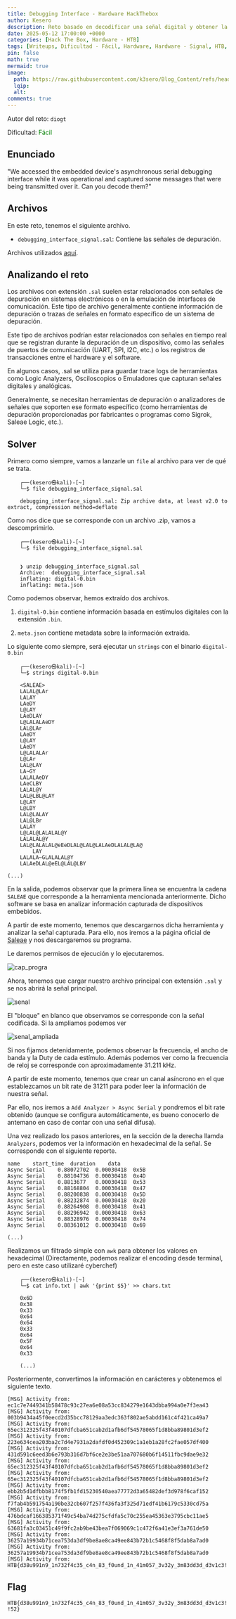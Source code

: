 ```yaml
---
title: Debugging Interface - Hardware HackThebox
author: Kesero
description: Reto basado en decodificar una señal digital y obtener la información que transmite.
date: 2025-05-12 17:00:00 +0000
categories: [Hack The Box, Hardware - HTB]
tags: [Writeups, Dificultad - Fácil, Hardware, Hardware - Signal, HTB, HTB - Hardware]
pin: false
math: true
mermaid: true
image:
  path: https://raw.githubusercontent.com/k3sero/Blog_Content/refs/heads/main/HackTheBox/assets/Hardware.png
  lqip: 
  alt: 
comments: true
---
```


Autor del reto: `diogt`

Dificultad: <font color=green>Fácil</font>

## Enunciado

"We accessed the embedded device's asynchronous serial debugging interface while it was operational and captured some messages that were being transmitted over it. Can you decode them?"

## Archivos

En este reto, tenemos el siguiente archivo.

- `debugging_interface_signal.sal`: Contiene las señales de depuración.

Archivos utilizados [aquí](https://github.com/k3sero/Blog_Content/tree/main/HackTheBox/Hardware/Debugging%20Interface).

## Analizando el reto

Los archivos con extensión `.sal` suelen estar relacionados con señales de depuración en sistemas electrónicos o en la emulación de interfaces de comunicación. Este tipo de archivo generalmente contiene información de depuración o trazas de señales en formato específico de un sistema de depuración.

Este tipo de archivos podrían estar relacionados con señales en tiempo real que se registran durante la depuración de un dispositivo, como las señales de puertos de comunicación (UART, SPI, I2C, etc.) o los registros de transacciones entre el hardware y el software.

En algunos casos, .sal se utiliza para guardar trace logs de herramientas como Logic Analyzers, Osciloscopios o Emuladores que capturan señales digitales y analógicas.

Generalmente, se necesitan herramientas de depuración o analizadores de señales que soporten ese formato específico (como herramientas de depuración proporcionadas por fabricantes o programas como Sigrok, Saleae Logic, etc.).

## Solver

Primero como siempre, vamos a lanzarle un `file` al archivo para ver de qué se trata.

```
    ┌──(kesero㉿kali)-[~]
    └─$ file debugging_interface_signal.sal

    debugging_interface_signal.sal: Zip archive data, at least v2.0 to extract, compression method=deflate
```


Como nos dice que se corresponde con un archivo .zip, vamos a descomprimirlo.

```
    ┌──(kesero㉿kali)-[~]
    └─$ file debugging_interface_signal.sal


    ❯ unzip debugging_interface_signal.sal
    Archive:  debugging_interface_signal.sal
    inflating: digital-0.bin           
    inflating: meta.json  
```


Como podemos observar, hemos extraído dos archivos. 

1. `digital-0.bin` contiene información basada en estímulos digitales con la extensión `.bin`.

2. `meta.json` contiene metadata sobre la información extraida.

Lo siguiente como siempre, será ejecutar un `strings` con el binario `digital-0.bin`

```
    ┌──(kesero㉿kali)-[~]
    └─$ strings digital-0.bin

    <SALEAE>
    LALAL@LAr
    LALAY
    LAeDY
    L@LAY
    LAeDLAY
    L@LALALAeDY
    LAL@LAr
    LAeDY
    L@LAY
    LAeDY
    L@LALALAr
    L@LAr
    LAL@LAY
    LA~GY
    LALALAeDY
    LAeCLBY
    LALAL@Y
    LAL@LBL@LAY
    L@LAY
    L@LBY
    LAL@LALAY
    LAL@LBr
    LALAY
    L@LAL@LALALAL@Y
    LALALAL@Y
    LAL@LALALAL@eEeDLAL@LAL@LALAeDLALAL@LA@
        LAY
    LALALA~GLALALAL@Y
    LALAeDLAL@eEL@LAL@LBY

(...)
```
En la salida, podemos observar que la primera línea se encuentra la cadena `SALEAE` que corresponde a la herramienta mencionada anteriormente. Dicho software se basa en analizar información capturada de dispositivos embebidos.

A partir de este momento, tenemos que descargarnos dicha herramienta y analizar la señal capturada.
Para ello, nos iremos a la página oficial de [Saleae](https://www.saleae.com/es/pages/descargas) y nos descargaremos su programa.

Le daremos permisos de ejecución y lo ejecutaremos.

![cap_progra](https://raw.githubusercontent.com/k3sero/Blog_Content/refs/heads/main/HackTheBox/Hardware/Debugging%20Interface/programa.png)

Ahora, tenemos que cargar nuestro archivo principal con extensión `.sal` y se nos abrirá la señal principal.

![senal](https://raw.githubusercontent.com/k3sero/Blog_Content/refs/heads/main/HackTheBox/Hardware/Debugging%20Interface/senal.png)

El "bloque" en blanco que observamos se corresponde con la señal codificada. Si la ampliamos podemos ver 

![senal_ampliada](https://raw.githubusercontent.com/k3sero/Blog_Content/refs/heads/main/HackTheBox/Hardware/Debugging%20Interface/senal_ampliada.png)

Si nos fijamos detenidamente, podemos observar la frecuencia, el ancho de banda y la Duty de cada estímulo. Además podemos ver como la frecuencia de reloj se corresponde con aproximadamente 31.211 kHz.

A partir de este momento, tenemos que crear un canal asíncrono en el que establezcamos un bit rate de 31211 para poder leer la información de nuestra señal.

Par ello, nos iremos a `Add Analyzer > Async Serial` y pondremos el bit rate obtenido (aunque se configura automáticamente, es bueno conocerlo de antemano en caso de contar con una señal difusa). 

Una vez realizado los pasos anteriores, en la sección de la derecha llamda `Analyzers`, podemos ver la información en hexadecimal de la señal. Se corresponde con el siguiente reporte.

```
name	start_time	duration	data
Async Serial	0.88072702	0.00030418	0x5B
Async Serial	0.88104736	0.00030418	0x4D
Async Serial	0.8813677	0.00030418	0x53
Async Serial	0.88168804	0.00030418	0x47
Async Serial	0.88200838	0.00030418	0x5D
Async Serial	0.88232874	0.00030418	0x20
Async Serial	0.88264908	0.00030418	0x41
Async Serial	0.88296942	0.00030418	0x63
Async Serial	0.88328976	0.00030418	0x74
Async Serial	0.88361012	0.00030418	0x69

(...)
```

Realizamos un filtrado simple con `awk` para obtener los valores en hexadecimal (Directamente, podemos realizar el encoding desde terminal, pero en este caso utilizaré cyberchef)

```
    ┌──(kesero㉿kali)-[~]
    └─$ cat info.txt | awk '{print $5}' >> chars.txt

    0x6D
    0x38
    0x33
    0x64
    0x64
    0x33
    0x64
    0x5F
    0x64
    0x33

    (...)
```

Posteriormente, convertimos la información en carácteres y obtenemos el siguiente texto.

```
[MSG] Activity from: ec1c7e7449341b58478c93c27ea6e08a53cc834279e1643dbba994a0e7f3ea43
[MSG] Activity from: 003b9434a45f0eecd2d35bcc78129aa3edc363f802ae5abdd161c4f421ca49a7
[MSG] Activity from: 65ec312325f43f40107dfcba651cab2d1afb6df54578065f1d8bba89801d3ef2
[MSG] Activity from: 223e634cea203ba2c7d4e7931a2dafdf0d452309c1a1eb1a28fc2fae057df400
[MSG] Activity from: 431d591c6eed3b6e793b316d7bf6ce2e3be51aa707680b6f14511fbc9dae9e32
[MSG] Activity from: 65ec312325f43f40107dfcba651cab2d1afb6df54578065f1d8bba89801d3ef2
[MSG] Activity from: 65ec312325f43f40107dfcba651cab2d1afb6df54578065f1d8bba89801d3ef2
[MSG] Activity from: ebb2b5d1dfbbb8174f5fb1fd15230540aea77772d3a65482def3d978f6caf152
[MSG] Activity from: f7fab4b591754a190be32cb607f257f436fa3f325d71edf41b6179c5330cd75a
[MSG] Activity from: 476bdcaf166385371f49c54ba74d275cfdfa5c70c255ea45363e3795cbc11ae5
[MSG] Activity from: 63681fa3c03451c49f9fc2ab9be43bea7f069069c1c472f6a41e3ef3a761de50
[MSG] Activity from: 36257a19934b71cea753da3df9be8ae8ca49ee843b72b1c5468f8f5dab8a7ad0
[MSG] Activity from: 36257a19934b71cea753da3df9be8ae8ca49ee843b72b1c5468f8f5dab8a7ad0
[MSG] Activity from: HTB{d38u991n9_1n732f4c35_c4n_83_f0und_1n_41m057_3v32y_3m83dd3d_d3v1c3!!52}
```

## Flag
`HTB{d38u991n9_1n732f4c35_c4n_83_f0und_1n_41m057_3v32y_3m83dd3d_d3v1c3!!52}`